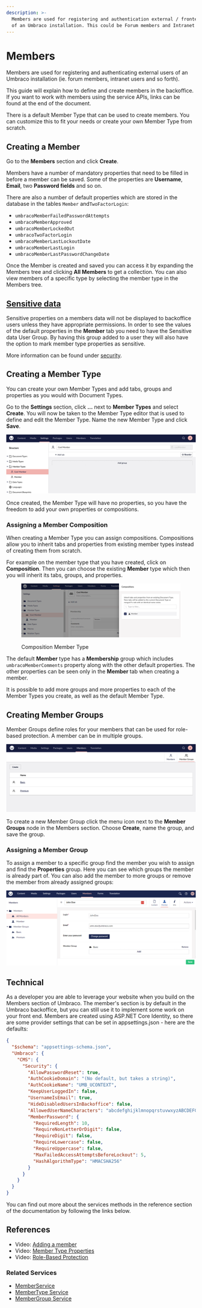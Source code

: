 ```yaml
---
description: >-
  Members are used for registering and authentication external / frontend users
  of an Umbraco installation. This could be Forum members and Intranet members.
---
```


# Members

Members are used for registering and authenticating external users of an Umbraco installation (ie. forum members, intranet users and so forth).

This guide will explain how to define and create members in the backoffice. If you want to work with members using the service APIs, links can be found at the end of the document.

There is a default Member Type that can be used to create members. You can customize this to fit your needs or create your own Member Type from scratch.

## Creating a Member

Go to the **Members** section and click **Create**.

Members have a number of mandatory properties that need to be filled in before a member can be saved. Some of the properties are **Username**, **Email**, two **Password fields** and so on.

There are also a number of default properties which are stored in the database in the tables `Member` and`TwoFactorLogin`:

* `umbracoMemberFailedPasswordAttempts`
* `umbracoMemberApproved`
* `umbracoMemberLockedOut`
* `umbracoTwoFactorLogin`
* `umbracoMemberLastLockoutDate`
* `umbracoMemberLastLogin`
* `umbracoMemberLastPasswordChangeDate`

Once the Member is created and saved you can access it by expanding the Members tree and clicking **All Members** to get a collection. You can also view members of a specific type by selecting the member type in the Members tree.

## [Sensitive data](../../reference/security/sensitive-data-on-members.md)

Sensitive properties on a members data will not be displayed to backoffice users unless they have appropriate permissions. In order to see the values of the default properties in the **Member** tab you need to have the Sensitive data User Group. By having this group added to a user they will also have the option to mark member type properties as sensitive.

More information can be found under [security](../../reference/security/sensitive-data-on-members.md).

## Creating a Member Type

You can create your own Member Types and add tabs, groups and properties as you would with Document Types.

Go to the **Settings** section, click **...** next to **Member Types** and select **Create**. You will now be taken to the Member Type editor that is used to define and edit the Member Type. Name the new Member Type and click **Save**.

![Member Type Editor](images/member-type-composition.PNG)

Once created, the Member Type will have no properties, so you have the freedom to add your own properties or compositions.

### Assigning a Member Composition

When creating a Member Type you can assign compositions. Compositions allow you to inherit tabs and properties from existing member types instead of creating them from scratch.

For example on the member type that you have created, click on **Composition**. Then you can choose the existing **Member** type which then you will inherit its tabs, groups, and properties.

<figure><img src="images/member-type-composition-setting.PNG" alt=""><figcaption><p>Composition Member Type</p></figcaption></figure>

The default **Member** type has a **Membership** group which includes `umbracoMemberComments` property along with the other default properties. The other properties can be seen only in the **Member** tab when creating a member.

It is possible to add more groups and more properties to each of the Member Types you create, as well as the default Member Type.

## Creating Member Groups

Member Groups define roles for your members that can be used for role-based protection. A member can be in multiple groups.

![Creating a Member Group](images/Member-group1.PNG)

To create a new Member Group click the menu icon next to the **Member Groups** node in the Members section. Choose **Create**, name the group, and save the group.

### Assigning a Member Group

To assign a member to a specific group find the member you wish to assign and find the **Properties** group. Here you can see which groups the member is already part of. You can also add the member to more groups or remove the member from already assigned groups:

![Assigning a Member Group](images/assign-member-group1.PNG)

## Technical

As a developer you are able to leverage your website when you build on the Members section of Umbraco. The member's section is by default in the Umbraco backoffice, but you can still use it to implement some work on your front end. Members are created using ASP.NET Core Identity, so there are some provider settings that can be set in appsettings.json - here are the defaults:

```json
{
  "$schema": "appsettings-schema.json",  
  "Umbraco": {
    "CMS": {      
      "Security": {
        "AllowPasswordReset": true,
        "AuthCookieDomain": "(No default, but takes a string)",
        "AuthCookieName": "UMB_UCONTEXT",
        "KeepUserLoggedIn": false,
        "UsernameIsEmail": true,
        "HideDisabledUsersInBackoffice": false,
        "AllowedUserNameCharacters": "abcdefghijklmnopqrstuvwxyzABCDEFGHIJKLMNOPQRSTUVWXYZ0123456789-._@+\\",
        "MemberPassword": {
          "RequiredLength": 10,
          "RequireNonLetterOrDigit": false,
          "RequireDigit": false,
          "RequireLowercase": false,
          "RequireUppercase": false,
          "MaxFailedAccessAttemptsBeforeLockout": 5,
          "HashAlgorithmType": "HMACSHA256"
        }
      }
    }
  }
}
```

You can find out more about the services methods in the reference section of the documentation by following the links below.

## References

* Video: [Adding a member](https://www.youtube.com/watch?v=gdvfrqQcAGY)
* Video: [Member Type Properties](https://www.youtube.com/watch?v=E_es3x_H5oU)
* Video: [Role-Based Protection](https://www.youtube.com/watch?v=wVR9OBnaNZQ)

### Related Services

* [MemberService](https://apidocs.umbraco.com/v15/csharp/api/Umbraco.Cms.Core.Services.MemberService.html)
* [MemberType Service](https://apidocs.umbraco.com/v15/csharp/api/Umbraco.Cms.Core.Services.MemberTypeService.html)
* [MemberGroup Service](https://apidocs.umbraco.com/v15/csharp/api/Umbraco.Cms.Core.Services.IMemberGroupService.html)
